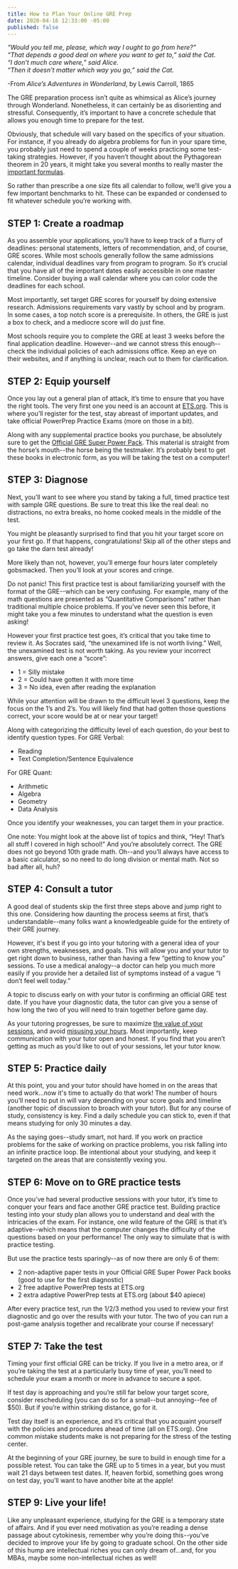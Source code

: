 ```yaml
---
title: How to Plan Your Online GRE Prep
date: 2020-04-16 12:33:00 -05:00
published: false
---
```


*“Would you tell me, please, which way I ought to go from here?”<br />
“That depends a good deal on where you want to get to,” said the Cat.<br />
“I don’t much care where,” said Alice.<br />
“Then it doesn’t matter which way you go,” said the Cat.*<br />

-From *Alice’s Adventures in Wonderland*, by Lewis Carroll, 1865

The GRE preparation process isn’t quite as whimsical as Alice’s journey through Wonderland. Nonetheless, it can certainly be as disorienting and stressful. Consequently, it’s important to have a concrete schedule that allows you enough time to prepare for the test.

Obviously, that schedule will vary based on the specifics of your situation. For instance, if you already do algebra problems for fun in your spare time, you probably just need to spend a couple of weeks practicing some test-taking strategies. However, if you haven’t thought about the Pythagorean theorem in 20 years, it might take you several months to really master the [important formulas](https://www.wyzant.com/blog/gre-math-formulas/).

So rather than prescribe a one size fits all calendar to follow, we’ll give you a few important benchmarks to hit. These can be expanded or condensed to fit whatever schedule you’re working with. 

## STEP 1: Create a roadmap

As you assemble your applications, you’ll have to keep track of a flurry of deadlines: personal statements, letters of recommendation, and, of course, GRE scores. While most schools generally follow the same admissions calendar, individual deadlines vary from program to program. So it’s crucial that you have all of the important dates easily accessible in one master timeline. Consider buying a wall calendar where you can color code the deadlines for each school. 

Most importantly, set target GRE scores for yourself by doing extensive research. Admissions requirements vary vastly by school and by program. In some cases, a top notch score is a prerequisite. In others, the GRE is just a box to check, and a mediocre score will do just fine.

Most schools require you to complete the GRE at least 3 weeks before the final application deadline. However--and we cannot stress this enough--check the individual policies of each admissions office. Keep an eye on their websites, and if anything is unclear, reach out to them for clarification.

## STEP 2: Equip yourself

Once you lay out a general plan of attack, it’s time to ensure that you have the right tools. The very first one you need is an account at [ETS.org](http://www.ets.org). This is where you’ll register for the test, stay abreast of important updates, and take official PowerPrep Practice Exams (more on those in a bit).

Along with any supplemental practice books you purchase, be absolutely sure to get the [Official GRE Super Power Pack](https://www.amazon.com/Official-Super-Power-Pack-Second/dp/1260026396/ref=sr_1_1?crid=2KV5XP801P2QQ&dchild=1&keywords=official+gre+super+power+pack&qid=1586752767&sprefix=official+gre+super%2Caps%2C275&sr=8-1). This material is straight from the horse’s mouth--the horse being the testmaker. It’s probably best to get these books in electronic form, as you will be taking the test on a computer!

## STEP 3: Diagnose

Next, you’ll want to see where you stand by taking a full, timed practice test with sample GRE questions. Be sure to treat this like the real deal: no distractions, no extra breaks, no home cooked meals in the middle of the test. 

You might be pleasantly surprised to find that you hit your target score on your first go. If that happens, congratulations! Skip all of the other steps and go take the darn test already!

More likely than not, however, you’ll emerge four hours later completely gobsmacked. Then you’ll look at your scores and cringe. 

Do not panic! This first practice test is about familiarizing yourself with the format of the GRE--which can be very confusing. For example, many of the math questions are presented as “Quantitative Comparisons” rather than traditional multiple choice problems. If you’ve never seen this before, it might take you a few minutes to understand what the question is even asking!

However your first practice test goes, it’s critical that you take time to review it. As Socrates said, “the unexamined life is not worth living.” Well, the unexamined test is not worth taking. As you review your incorrect answers, give each one a “score”:

* 1 = Silly mistake
* 2 = Could have gotten it with more time
* 3 = No idea, even after reading the explanation

While your attention will be drawn to the difficult level 3 questions, keep the focus on the 1’s and 2’s. You will likely find that had gotten those questions correct, your score would be at or near your target!

Along with categorizing the difficulty level of each question, do your best to identify question types. For GRE Verbal:

* Reading
* Text Completion/Sentence Equivalence

For GRE Quant:

* Arithmetic
* Algebra
* Geometry
* Data Analysis

Once you identify your weaknesses, you can target them in your practice.

One note: You might look at the above list of topics and think, “Hey! That’s all stuff I covered in high school!” And you’re absolutely correct. The GRE does not go beyond 10th grade math. Oh--and you’ll always have access to a basic calculator, so no need to do long division or mental math. Not so bad after all, huh?

## STEP 4: Consult a tutor

A good deal of students skip the first three steps above and jump right to this one. Considering how daunting the process seems at first, that’s understandable--many folks want a knowledgeable guide for the entirety of their GRE journey.

However, it's best if you go into your tutoring with a general idea of your own strengths, weaknesses, and goals. This will allow you and your tutor to get right down to business, rather than having a few “getting to know you” sessions. To use a medical analogy--a doctor can help you much more easily if you provide her a detailed list of symptoms instead of a vague “I don’t feel well today.” 

A topic to discuss early on with your tutor is confirming an official GRE test date. If you have your diagnostic data, the tutor can give you a sense of how long the two of you will need to train together before game day.

As your tutoring progresses, be sure to maximize [the value of your sessions](https://www.wyzant.com/blog/cost-of-tutoring/), and avoid [misusing your hours](https://www.wyzant.com/blog/gre-prep/). Most importantly, keep communication with your tutor open and honest. If you find that you aren’t getting as much as you’d like to out of your sessions, let your tutor know. 

## STEP 5: Practice daily

At this point, you and your tutor should have homed in on the areas that need work...now it's time to actually do that work! The number of hours you’ll need to put in will vary depending on your score goals and timeline (another topic of discussion to broach with your tutor). But for any course of study, consistency is key. Find a daily schedule you can stick to, even if that means studying for only 30 minutes a day.

As the saying goes--study smart, not hard. If you work on practice problems for the sake of working on practice problems, you risk falling into an infinite practice loop. Be intentional about your studying, and keep it targeted on the areas that are consistently vexing you.

## STEP 6: Move on to GRE practice tests

Once you’ve had several productive sessions with your tutor, it’s time to conquer your fears and face another GRE practice test. Building practice testing into your study plan allows you to understand and deal with the intricacies of the exam. For instance, one wild feature of the GRE is that it’s adaptive--which means that the computer changes the difficulty of the questions based on your performance! The only way to simulate that is with practice testing.

But use the practice tests sparingly--as of now there are only 6 of them:

* 2 non-adaptive paper tests in your Official GRE Super Power Pack books (good to use for the first diagnostic)
* 2 free adaptive PowerPrep tests at ETS.org
* 2 extra adaptive PowerPrep tests at ETS.org (about $40 apiece)

After every practice test, run the 1/2/3 method you used to review your first diagnostic and go over the results with your tutor. The two of you can run a post-game analysis together and recalibrate your course if necessary!

## STEP 7: Take the test

Timing your first official GRE can be tricky. If you live in a metro area, or if you’re taking the test at a particularly busy time of year, you’ll need to schedule your exam a month or more in advance to secure a spot.

If test day is approaching and you’re still far below your target score, consider rescheduling (you can do so for a small--but annoying--fee of $50). But if you’re within striking distance, go for it.

Test day itself is an experience, and it’s critical that you acquaint yourself with the policies and procedures ahead of time (all on ETS.org). One common mistake students make is not preparing for the stress of the testing center.

At the beginning of your GRE journey, be sure to build in enough time for a possible retest. You can take the GRE up to 5 times in a year, but you must wait 21 days between test dates. If, heaven forbid, something goes wrong on test day, you’ll want to have another bite at the apple!

## STEP 9: Live your life!

Like any unpleasant experience, studying for the GRE is a temporary state of affairs. And if you ever need motivation as you’re reading a dense passage about cytokinesis, remember why you’re doing this--you’ve decided to improve your life by going to graduate school. On the other side of this hump are intellectual riches you can only dream of...and, for you MBAs, maybe some non-intellectual riches as well!


